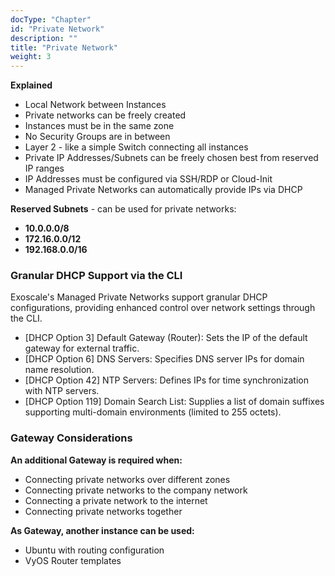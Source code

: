 ```yaml
---
docType: "Chapter"
id: "Private Network"
description: ""
title: "Private Network"
weight: 3
---
```


**Explained**

- Local Network between Instances
- Private networks can be freely created
- Instances must be in the same zone
- No Security Groups are in between
- Layer 2 - like a simple Switch connecting all instances
- Private IP Addresses/Subnets can be freely chosen best from reserved IP ranges
- IP Addresses must be configured via SSH/RDP or Cloud-Init
- Managed Private Networks can automatically provide IPs via DHCP

**Reserved Subnets** - can be used for private networks:

- **10.0.0.0/8**
- **172.16.0.0/12**
- **192.168.0.0/16**

### **Granular DHCP Support via the CLI**

Exoscale's Managed Private Networks support granular DHCP configurations, providing enhanced control over network settings through the CLI.

- [DHCP Option 3] Default Gateway (Router): Sets the IP of the default gateway for external traffic.
- [DHCP Option 6] DNS Servers: Specifies DNS server IPs for domain name resolution.
- [DHCP Option 42] NTP Servers: Defines IPs for time synchronization with NTP servers.
- [DHCP Option 119] Domain Search List: Supplies a list of domain suffixes supporting multi-domain environments (limited to 255 octets).

### **Gateway Considerations**
**An additional Gateway is required when:**

- Connecting private networks over different zones
- Connecting private networks to the company network
- Connecting a private network to the internet
- Connecting private networks together

**As Gateway, another instance can be used:**

- Ubuntu with routing configuration
- VyOS Router templates
